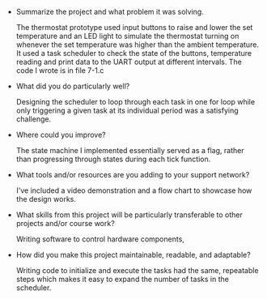 -   Summarize the project and what problem it was solving.
    
	The thermostat prototype used input buttons to raise and lower the set temperature and an LED light to simulate the thermostat turning on whenever the set temperature was higher than the ambient temperature.  It used a task scheduler to check the state of the buttons, temperature reading and print data to the UART output at different intervals.  The code I wrote is in file 7-1.c  

-   What did you do particularly well?
  
	Designing the scheduler to loop through each task in one for loop while only triggering a given task at its individual period was a satisfying challenge. 

-   Where could you improve?

	The state machine I implemented essentially served as a flag, rather than progressing through states during each tick function.

-   What tools and/or resources are you adding to your support network?
  
	I've included a video demonstration and a flow chart to showcase how the design works.

-   What skills from this project will be particularly transferable to other projects and/or course work?
  
	Writing software to control hardware components, 

-   How did you make this project maintainable, readable, and adaptable?
  
	Writing code to initialize and execute the tasks had the same, repeatable steps which makes it easy to expand the number of tasks in the scheduler.  
